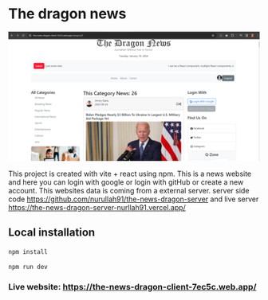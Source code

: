 # The dragon news

![homePage](./src/assets/homeScreenshot.png)

This project is created with vite + react using npm. This is a news website and here you can login with google or login with gitHub or create a new account. This websites data is coming from a external server. server side code https://github.com/nurullah91/the-news-dragon-server and live server https://the-news-dragon-server-nurllah91.vercel.app/


## Local installation
```
npm install
```
```
npm run dev
```


### Live website: https://the-news-dragon-client-7ec5c.web.app/